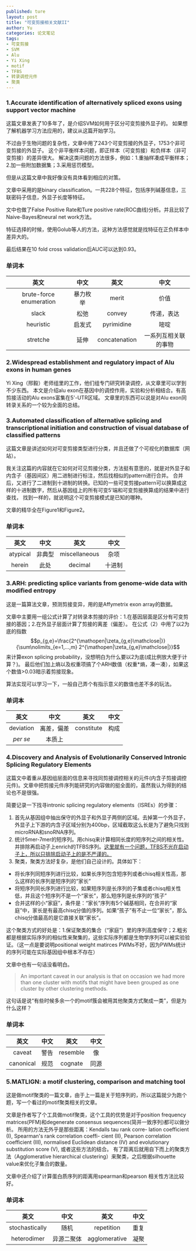 ```yaml
---
published: ture
layout: post
title: "可变剪接相关文献II"
author: Yu
categories: 论文笔记
tags:
- 可变剪接
- SVM
- Alu
- Yi Xing
- motif
- TFBS
- 转录调控元件
- 聚类
---
```


### 1.Accurate identification of alternatively spliced exons using support vector machine

这篇文章发表了10多年了，是介绍SVM如何用于区分可变剪接外显子的。
如果想了解机器学习方法应用的，建议从这篇开始学习。

不过由于生物问题的复杂性，文章中用了243个可变剪接的外显子，1753个非可变剪接的外显子。
这个非平衡样本问题，即正样本（可变剪接）和负样本（非可变剪接）的差异很大。
解决这类问题的方法很多，例如：1.重抽样凑成平衡样本；2.加一些附加数据集；3.采用惩罚模型。

但是从这篇文章中我好像没有具体看到相应的对策。

文章中采用的是binary classification。一共228个特征，包括序列碱基信息，三联密码子信息，外显子长度等特征。

文中也做了False Positive Rate和Ture positive rate(ROC曲线)分析。并且比较了Naive-Bayes和neural net work方法。

特征选择的时候，使用Golub等人的方法，这种方法感觉就是找特征在正负样本中差异大的。

最后结果在10 fold cross validation后AUC可以达到0.93。

### 单词本

|英文|中文|英文|中文|
|:----:|:----:|:----:|:----:|
|brute-force enumeration|暴力枚举|merit|价值|
|slack|松弛|convey|传递，表达|
|heuristic|启发式|pyrimidine|嘧啶|
|stretche|延伸|concatenation|一系列互相关联的事物|

### 2.Widespread establishment and regulatory impact of Alu exons in human genes

Yi Xing（邢毅）老师组里的工作，他们组专门研究转录调控，从文章里可以学到不少东西。
本文是介绍alu exon在基因中的调控作用，实验和分析相结合。有高剪接活动的Alu exons富集在5'-UTR区域。
文章里的东西可以说是对Alu exon同转录关系的一个较为全面的总结。

### 3.Automated classification of alternative splicing and transcriptional initiation and construction of visual database of classified patterns

这篇文章是讲述如何对可变剪接类型进行分类，并且还做了个可视化的数据库（网站）。

我关注这篇的内容就在它如何对可见剪接分类，方法挺有意思的，就是对外显子和内含子（基因间区）用二进制进行标注，然后找相似的pattern进行合并。
合并后，又进行了二进制到十进制的转换。已知的一些可变剪接pattern可以换算成这样的十进制数字，然后从基因组上的所有可变5’端和可变剪接换算成的结果中进行查找，
找到一样的，就说明这个可变剪接模式是已知的哪种。

文章的精华全在Figure1和Figure2。

### 单词本

|英文|中文|英文|中文|
|:----:|:----:|:----:|:----:|
|atypical|非典型|miscellaneous|杂项|
|herein|此处|decimal|十进制|

### 3.ARH: predicting splice variants from genome-wide data with modified entropy

这是一篇算法文章，预测剪接变异，用的是Affymetrix exon array的数据。

文章中主要用一组公式计算了对转录本剪接的评价：1.在基因层面是区分有可变剪接的基因；2.在外显子层面计算了剪接的离差（偏差）。
在公式（2）中用了以2为底的指数$$p_{g,e}=\frac{2^{\mathopen|\zeta_{g,e}\mathclose|}}{\sum\nolimits_{e=1,...,m} 2^{\mathopen|\zeta_{g,e}\mathclose|}}$$来计算exon splicing probability，没想明白为什么要以2为底(成比例放大便于计算？)。
最后他们加上熵以及权重项搞了个ARH数值（权重*熵，凑一凑），如果这个数值>0.03暗示着剪接现象。

算法实现可以学习一下，一般自己弄个有指示意义的数值也差不多的玩法。

### 单词本

|英文|中文|英文|中文|
|:----:|:----:|:----:|:----:|
|deviation|离差，偏差|constitute|构成|
|*per se*|本质上|||


### 4.Discovery and Analysis of Evolutionarily Conserved Intronic Splicing Regulatory Elements

这篇文中着重从基因组层面的信息来寻找同剪接调控相关的元件(内含子剪接调控元件)。文章中把剪接元件序列能研究的内容做的挺全面的，虽然我认为得到的结论也不是很强。

简要记录一下找寻intronic splicing regulatory elements（ISREs）的步骤：

1. 首先从基因组中抽出保守的外显子和外显子两侧的区域。去掉第一个外显子，外显子上下游的内含子区域分别为400bp，区域截取这么长是为了避免只找到microRNA和snoRNA序列。
2. 统计5mer-7mer的短序列。用chisq来计算相同长度的短序列之间的相关性。并排除再启动子上enrich的TFBS序列。<u>这里就有一个问题，TFBS不光在启动子上，所以只排除启动子上的是不严谨的。</u>
3. 聚类，聚类方法好复杂，是他们自己设计的。具体如下：
  - 将长序列同短序列进行比较，如果长序列包含短序列或者chisq相关性高，那么这样的长序列是短序列的“家长”
  - 将短序列同长序列进行比较，如果短序列是长序列的子集或者chisq相关性低，并且这个短序列不是一个“家长”，那么短序列是长序列的“孩子”
  - 合并这样的小“家庭”，条件是：“家长”序列有5个碱基相同，在合并的“家庭”中，家长是有最高chisq分值的序列。如果“孩子”有不止一位“家长”，那么chisq分值最高的是它直接关联“家长”。

这个聚类方式的好处是：1.保证聚类的集合（“家庭”）里的序列高度保守；2.粗劣都是根据实际序列的相似性来聚集的，这些实际序列都是生物学序列可以被实验验证。（这一点是要说明positional weight matirces PWMs不好，因为PWMs统计的序列可能在实际基因组中根本不存在）

文章中也有一句话没看明白。

> An important caveat in our analysis is that on occasion we had more than one cluster with motifs that might have been grouped as one cluster by other clustering methods. 

这句话是说<q>有些时候多余一个的motif簇会被用其他聚类方式聚成一类</q>，但是为什么这样？

### 单词本

|英文|中文|英文|中文|
|:----:|:----:|:----:|:----:|
|caveat|警告|resemble|像|
|canonical|规范|cognate|同源|


### 5.MATLIGN: a motif clustering, comparison and matching tool

这是做motif聚类的一篇文章，由于上一篇是关于短序列的，所以这篇就少为跑个题，写一个看过的motif聚类相关的文章。

文章是作者写了个工具做motif聚类，这个工具的优势是对于position frequency matrices(PFM)和degenerate consensus sequences(简并一致序列)都可以做分析。
所用的方法无外乎是那些距离：Kendalls tau rank corre- lation coefficient (I), Spearman's rank correlation coeffi- cient (II), Pearson correlation coefficient (III), normalised Euclidean distance (IV) and evolutionary substitution score (V), 或者这些方法的结合。
有了距离后就用自下而上的聚类方法（Agglomerative hierarchical clustering）来聚类，之后根据silhouette value来优化子集合的数量。

文章中还介绍了计算蛋白质序列的距离用spearman和pearson 相关性方法比较好。

### 单词本

|英文|中文|英文|中文|
|:----:|:----:|:----:|:----:|
|stochastically|随机|repetition|重复|
|heterodimer|异源二聚体|agglomerative|凝聚|
